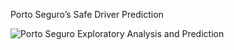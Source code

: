 Porto Seguro’s Safe Driver Prediction

![Porto Seguro Exploratory Analysis and Prediction](https://user-images.githubusercontent.com/74644453/153748105-b0c5b8b4-9016-4a4b-b9e7-922c18bcd8ae.png)
